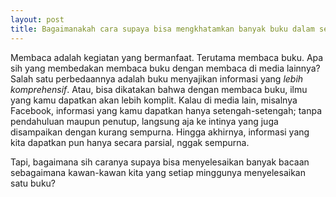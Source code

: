 ```yaml
--- 
layout: post
title: Bagaimanakah cara supaya bisa mengkhatamkan banyak buku dalam sebulan?
--- 
```


Membaca adalah kegiatan yang bermanfaat. Terutama membaca buku. Apa sih yang membedakan membaca buku dengan membaca di media lainnya? Salah satu perbedaannya adalah buku menyajikan informasi yang _lebih komprehensif_. Atau, bisa dikatakan bahwa dengan membaca buku, ilmu yang kamu dapatkan akan lebih komplit. Kalau di media lain, misalnya Facebook, informasi yang kamu dapatkan hanya setengah-setengah; tanpa pendahuluan maupun penutup, langsung aja ke intinya yang juga disampaikan dengan kurang sempurna. Hingga akhirnya, informasi yang kita dapatkan pun hanya secara parsial, nggak sempurna.

Tapi, bagaimana sih caranya supaya bisa menyelesaikan banyak bacaan sebagaimana kawan-kawan kita yang setiap minggunya menyelesaikan satu buku? 